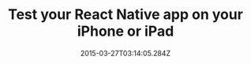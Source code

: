 ---
title: "Test your React Native app on your iPhone or iPad"
date: "2015-03-27T03:14:05.284Z"
layout: post
path: "/test-your-react-native-app-on-your-iphone-or-ipad-c632b4beb3ed/"
---